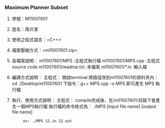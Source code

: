 ### Maximum Planner Subset
1. 學號：M11007601
2. 姓名：周沂潔
3. 使用之程式語言：<C++>
4. 檔案壓縮方式：<m11007601.zip>

6. 各檔案說明：
    m11007601/MPS           :主程式執行檔
    m11007601/MPS.cpp       :主程式source code
    m11007601/readme.txt    :本檔案
    m11007601/*.in          :輸入檔

7. 編譯方式說明：
    主程式：
        開啟terminal
        將路徑改到m11007601的資料夾內：cd ./Desktop/m11007601
        下指令：g++ MPS.cpp -o MPS
        即可產生 MPS 執行檔

8. 執行、使用方式說明：
    主程式：
        compile完成後，在/m11007601/目錄下會產生一個MPS執行檔
        執行檔的命令格式為：
            ./MPS [input file name] [output file name]
            
            ex: ./MPS 12.in 12.out